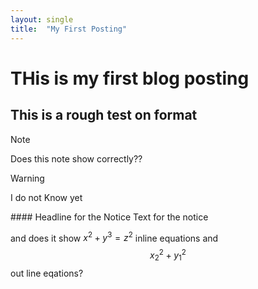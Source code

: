 ```yaml
---
layout: single
title:  "My First Posting"
---
```


# THis is my first blog posting 

## This is a rough test on format

> [!NOTE]
> Does this note show correctly??

> [!WARNING]
> I do not Know yet

<div class="notice--primary" markdown="1">
#### Headline for the Notice
Text for the notice
</div>

and does it show $x^2+y^3=z^2$ inline equations and\
$${x_2}^2+{y_1}^2$$ out line eqations?
